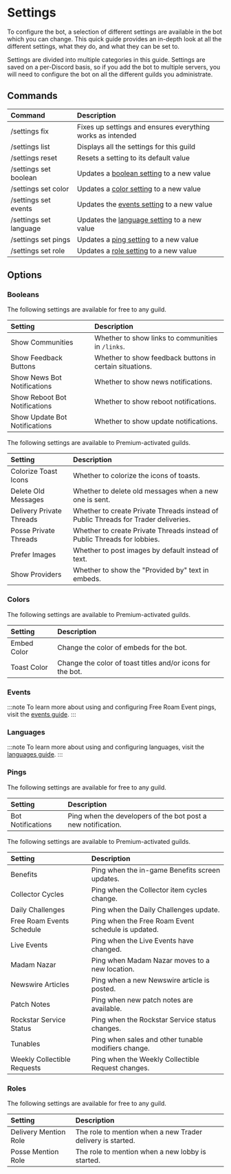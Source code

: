 # Settings

To configure the bot, a selection of different settings are available in the bot which you can change.
This quick guide provides an in-depth look at all the different settings, what they do, and what they can be set to.

Settings are divided into multiple categories in this guide. Settings are saved on a per-Discord basis, so if you add the bot to multiple servers,
you will need to configure the bot on all the different guilds you administrate.

## Commands

| Command                | Description                                                         |
| :--------------------- | :------------------------------------------------------------------ |
| /settings fix          | Fixes up settings and ensures everything works as intended          |
| /settings list         | Displays all the settings for this guild                            |
| /settings reset        | Resets a setting to its default value                               |
| /settings set boolean  | Updates a [boolean setting](./settings#booleans) to a new value     |
| /settings set color    | Updates a [color setting](./settings#colors) to a new value         |
| /settings set events   | Updates the [events setting](./settings#events) to a new value      |
| /settings set language | Updates the [language setting](./settings#languages) to a new value |
| /settings set pings    | Updates a [ping setting](./settings#pings) to a new value           |
| /settings set role     | Updates a [role setting](./settings#roles) to a new value           |

## Options

### Booleans

The following settings are available for free to any guild.

| Setting                       | Description                                             |
| :---------------------------- | :------------------------------------------------------ |
| Show Communities              | Whether to show links to communities in `/links`.       |
| Show Feedback Buttons         | Whether to show feedback buttons in certain situations. |
| Show News Bot Notifications   | Whether to show news notifications.                     |
| Show Reboot Bot Notifications | Whether to show reboot notifications.                   |
| Show Update Bot Notifications | Whether to show update notifications.                   |

The following settings are available to Premium-activated guilds.

| Setting                  | Description                                                                        |
| :----------------------- | :--------------------------------------------------------------------------------- |
| Colorize Toast Icons     | Whether to colorize the icons of toasts.                                           |
| Delete Old Messages      | Whether to delete old messages when a new one is sent.                             |
| Delivery Private Threads | Whether to create Private Threads instead of Public Threads for Trader deliveries. |
| Posse Private Threads    | Whether to create Private Threads instead of Public Threads for lobbies.           |
| Prefer Images            | Whether to post images by default instead of text.                                 |
| Show Providers           | Whether to show the "Provided by" text in embeds.                                  |

### Colors

The following settings are available to Premium-activated guilds.

| Setting     | Description                                                |
| :---------- | :--------------------------------------------------------- |
| Embed Color | Change the color of embeds for the bot.                    |
| Toast Color | Change the color of toast titles and/or icons for the bot. |

### Events

:::note
To learn more about using and configuring Free Roam Event pings, visit the [events guide](./events).
:::

### Languages

:::note
To learn more about using and configuring languages, visit the [languages guide](./languages).
:::

### Pings

The following settings are available for free to any guild.

| Setting           | Description                                                  |
| :---------------- | :----------------------------------------------------------- |
| Bot Notifications | Ping when the developers of the bot post a new notification. |

The following settings are available to Premium-activated guilds.

| Setting                     | Description                                         |
| :-------------------------- | :-------------------------------------------------- |
| Benefits                    | Ping when the in-game Benefits screen updates.      |
| Collector Cycles            | Ping when the Collector item cycles change.         |
| Daily Challenges            | Ping when the Daily Challenges update.              |
| Free Roam Events Schedule   | Ping when the Free Roam Event schedule is updated.  |
| Live Events                 | Ping when the Live Events have changed.             |
| Madam Nazar                 | Ping when Madam Nazar moves to a new location.      |
| Newswire Articles           | Ping when a new Newswire article is posted.         |
| Patch Notes                 | Ping when new patch notes are available.            |
| Rockstar Service Status     | Ping when the Rockstar Service status changes.      |
| Tunables                    | Ping when sales and other tunable modifiers change. |
| Weekly Collectible Requests | Ping when the Weekly Collectible Request changes.   |

### Roles

The following settings are available for free to any guild.

| Setting               | Description                                                |
| :-------------------- | :--------------------------------------------------------- |
| Delivery Mention Role | The role to mention when a new Trader delivery is started. |
| Posse Mention Role    | The role to mention when a new lobby is started.           |
